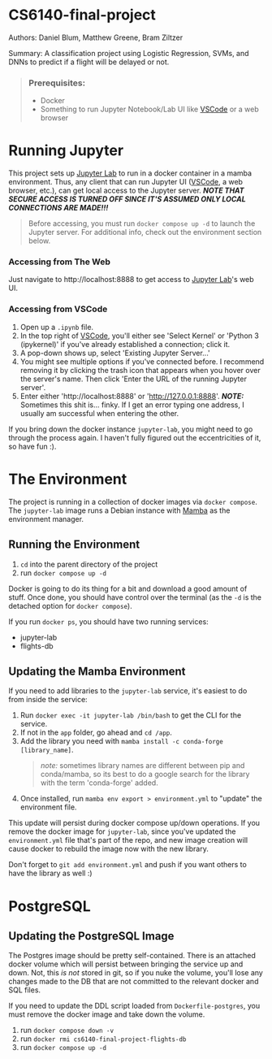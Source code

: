 # CS6140-final-project

Authors: Daniel Blum, Matthew Greene, Bram Ziltzer

Summary:  A classification project using Logistic Regression, SVMs, and DNNs to predict if a flight will be delayed or not.

> ### Prerequisites:
> - Docker
> - Something to run Jupyter Notebook/Lab UI like [VSCode] or a web browser


# Running Jupyter

This project sets up [Jupyter Lab][Jupyter] to run in a docker container in a mamba environment. 
Thus, any client that can run Jupyter UI ([VSCode], a web browser, etc.), can get local access to the Jupyter server.
***NOTE THAT SECURE ACCESS IS TURNED OFF SINCE IT'S ASSUMED ONLY LOCAL CONNECTIONS ARE MADE!!!***

> Before accessing, you must run `docker compose up -d` to launch the Jupyter server.
> For additional info, check out the environment section below.

### Accessing from The Web
Just navigate to http://localhost:8888 to get access to [Jupyter Lab][Jupyter]'s web UI.

### Accessing from VSCode
1. Open up a `.ipynb` file.
1. In the top right of [VSCode], you'll either see 'Select Kernel' or 'Python 3 (ipykernel)' if you've already established a connection;
click it.
1. A pop-down shows up, select 'Existing Jupyter Server...'
1. You might see multiple options if you've connected before. I recommend removing it by clicking the trash icon that appears when you hover over the server's name. 
Then click 'Enter the URL of the running Jupyter server'.
1. Enter either 'http://localhost:8888' or 'http://127.0.0.1:8888'.
***NOTE:*** Sometimes this shit is... finky.
If I get an error typing one address, I usually am successful when entering the other.

If you bring down the docker instance `jupyter-lab`, you might need to go through the process again.
I haven't fully figured out the eccentricities of it, so have fun :).


# The Environment

The project is running in a collection of docker images via `docker compose`.
The `jupyter-lab` image runs a Debian instance with [Mamba] as the environment manager.

## Running the Environment
1. `cd` into the parent directory of the project
1. run `docker compose up -d`

Docker is going to do its thing for a bit and download a good amount of stuff.
Once done, you should have control over the terminal (as the `-d` is the detached option for `docker compose`).

If you run `docker ps`, you should have two running services:
- jupyter-lab
- flights-db

## Updating the Mamba Environment
If you need to add libraries to the `jupyter-lab` service, it's easiest to do from inside the service:

1. Run `docker exec -it jupyter-lab /bin/bash` to get the CLI for the service.
1. If not in the `app` folder, go ahead and `cd /app`.
1. Add the library you need with `mamba install -c conda-forge [library_name]`.
    > *note:* sometimes library names are different between pip and conda/mamba, so its best to do a google search for the library with the term 'conda-forge' added.
1. Once installed, run `mamba env export > environment.yml` to "update" the environment file.

This update will persist during docker compose up/down operations.
If you remove the docker image for `jupyter-lab`, since you've updated the `environment.yml` file that's part of the repo, and new image creation will cause docker to rebuild the image now with the new library.

Don't forget to `git add environment.yml` and push if you want others to have the library as well :)


# PostgreSQL

## Updating the PostgreSQL Image
The Postgres image should be pretty self-contained. 
There is an attached docker volume which will persist between bringing the service up and down.
Not, this *is not* stored in git, so if you nuke the volume, you'll lose any changes made to the DB that are not committed to the relevant docker and SQL files.

If you need to update the  DDL script loaded from `Dockerfile-postgres`, you must remove the docker image and take down the volume.

1. run `docker compose down -v`
1. run `docker rmi cs6140-final-project-flights-db`
1. run `docker compose up -d`



<!-- Links -->
[Jupyter]: https://jupyter.org/
[VSCode]: https://code.visualstudio.com/download
[Mamba]: https://mamba.readthedocs.io/en/latest/index.html